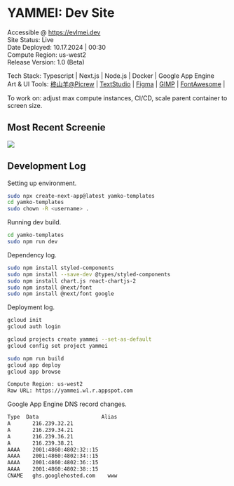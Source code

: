 <h1>YAMMEI: Dev Site</h1>

Accessible @ <a href='https://evlmei.dev'>https://evlmei.dev</a><br>
Site Status: Live<br>
Date Deployed: 10.17.2024 | 00:30<br>
Compute Region: us-west2<br>
Release Version: 1.0 (Beta)<br>

Tech Stack: Typescript | Next.js | Node.js | Docker | Google App Engine<br>
Art & UI Tools: [柊山羊@Picrew](https://picrew.me/ja/image_maker/197705) | [TextStudio](https://www.textstudio.com/logo/bubble-style-3d-text-155) | [Figma](https://www.figma.com/design/MeCSc6lsmZkTEV3VXK7PB9/Untitled?node-id=0-1&t=Vd3kHDi6YENZzVjr-1) | [GIMP](https://www.gimp.org/downloads/thanks.html) | [FontAwesome](https://fontawesome.com/) | 

To work on: adjust max compute instances, CI/CD, scale parent container to screen size.

<h2>Most Recent Screenie</h2>

<img src='https://github.com/yammei/yamko/blob/main/progress-images/Screenshot%202024-10-17%20at%2000.34.19.png'/>

<h2>Development Log</h2>

Setting up environment.

```bash
sudo npx create-next-app@latest yamko-templates
cd yamko-templates
sudo chown -R <username> .
```

Running dev build.

```bash
cd yamko-templates
sudo npm run dev
```

Dependency log.

```bash
sudo npm install styled-components
sudo npm install --save-dev @types/styled-components
sudo npm install chart.js react-chartjs-2
sudo npm install @next/font
sudo npm install @next/font google
```

Deployment log.

```bash
gcloud init
gcloud auth login

gcloud projects create yammei --set-as-default
gcloud config set project yammei

sudo npm run build
gcloud app deploy
gcloud app browse

Compute Region: us-west2
Raw URL: https://yammei.wl.r.appspot.com
```

Google App Engine DNS record changes.

```bash
Type  Data                    Alias
A	    216.239.32.21
A	    216.239.34.21
A	    216.239.36.21
A	    216.239.38.21
AAAA	2001:4860:4802:32::15
AAAA	2001:4860:4802:34::15
AAAA	2001:4860:4802:36::15
AAAA	2001:4860:4802:38::15
CNAME	ghs.googlehosted.com    www
```
